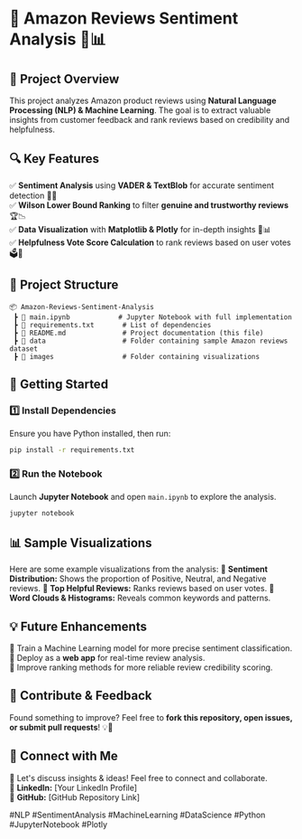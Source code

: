 # 🚀 Amazon Reviews Sentiment Analysis 🛒📊

## 📌 Project Overview
This project analyzes Amazon product reviews using **Natural Language Processing (NLP) & Machine Learning**. The goal is to extract valuable insights from customer feedback and rank reviews based on credibility and helpfulness.

## 🔍 Key Features
✅ **Sentiment Analysis** using **VADER & TextBlob** for accurate sentiment detection 🤖📖  
✅ **Wilson Lower Bound Ranking** to filter **genuine and trustworthy reviews** 🏆📉  
✅ **Data Visualization** with **Matplotlib & Plotly** for in-depth insights 🎨📊  
✅ **Helpfulness Vote Score Calculation** to rank reviews based on user votes 🗳️🔢  

## 📂 Project Structure
```
📦 Amazon-Reviews-Sentiment-Analysis
 ┣ 📜 main.ipynb            # Jupyter Notebook with full implementation
 ┣ 📜 requirements.txt       # List of dependencies
 ┣ 📜 README.md              # Project documentation (this file)
 ┣ 📂 data                   # Folder containing sample Amazon reviews dataset
 ┣ 📂 images                 # Folder containing visualizations
```

## 🚀 Getting Started
### 1️⃣ Install Dependencies
Ensure you have Python installed, then run:
```bash
pip install -r requirements.txt
```

### 2️⃣ Run the Notebook
Launch **Jupyter Notebook** and open `main.ipynb` to explore the analysis.
```bash
jupyter notebook
```

## 📊 Sample Visualizations
Here are some example visualizations from the analysis:
📌 **Sentiment Distribution:** Shows the proportion of Positive, Neutral, and Negative reviews.
📌 **Top Helpful Reviews:** Ranks reviews based on user votes.
📌 **Word Clouds & Histograms:** Reveals common keywords and patterns.

## 💡 Future Enhancements
🔹 Train a Machine Learning model for more precise sentiment classification.  
🔹 Deploy as a **web app** for real-time review analysis.  
🔹 Improve ranking methods for more reliable review credibility scoring.  

## 📢 Contribute & Feedback
Found something to improve? Feel free to **fork this repository, open issues, or submit pull requests**! 💡🚀

## 📌 Connect with Me
💬 Let's discuss insights & ideas! Feel free to connect and collaborate.  
🔗 **LinkedIn:** [Your LinkedIn Profile]  
🔗 **GitHub:** [GitHub Repository Link]  

#NLP #SentimentAnalysis #MachineLearning #DataScience #Python #JupyterNotebook #Plotly

